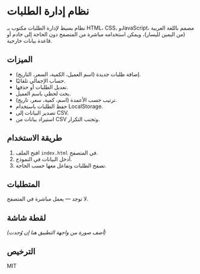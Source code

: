 # نظام إدارة الطلبات

نظام بسيط لإدارة الطلبات مكتوب بـ HTML، CSS، وJavaScript، مصمم باللغة العربية (من اليمين لليسار)، ويمكن استخدامه مباشرة من المتصفح دون الحاجة إلى خادم أو قاعدة بيانات خارجية.

## الميزات

- إضافة طلبات جديدة (اسم العميل، الكمية، السعر، التاريخ).
- حساب الإجمالي تلقائيًا.
- تعديل الطلبات أو حذفها.
- بحث لحظي باسم العميل.
- ترتيب حسب الأعمدة (اسم، كمية، سعر، تاريخ).
- حفظ الطلبات باستخدام LocalStorage.
- تصدير البيانات إلى CSV.
- استيراد بيانات من CSV وتجنب التكرار.

## طريقة الاستخدام

1. افتح الملف `index.html` في المتصفح.
2. أدخل البيانات في النموذج.
3. تصفح الطلبات وتفاعل معها حسب الحاجة.

## المتطلبات

لا توجد — يعمل مباشرة في المتصفح.

## لقطة شاشة

*(أضف صورة من واجهة التطبيق هنا إن وُجدت)*

## الترخيص

MIT
